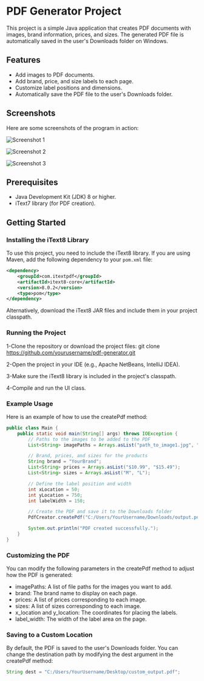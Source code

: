 # PDF Generator Project

This project is a simple Java application that creates PDF documents with images, brand information, prices, and sizes. The generated PDF file is automatically saved in the user's Downloads folder on Windows.

## Features

- Add images to PDF documents.
- Add brand, price, and size labels to each page.
- Customize label positions and dimensions.
- Automatically save the PDF file to the user's Downloads folder.

## Screenshots

Here are some screenshots of the program in action:

![Screenshot 1](./images/screenshot1.png)

![Screenshot 2](./images/screenshot2.png)

![Screenshot 3](./images/screenshot3.png)
  
## Prerequisites

- Java Development Kit (JDK) 8 or higher.
- iText7 library (for PDF creation).

## Getting Started

### Installing the iText8 Library

To use this project, you need to include the iText8 library. If you are using Maven, add the following dependency to your `pom.xml` file:

```xml
<dependency>
    <groupId>com.itextpdf</groupId>
    <artifactId>itext8-core</artifactId>
    <version>8.0.2</version>
    <type>pom</type>
</dependency>
```
Alternatively, download the iText8 JAR files and include them in your project classpath.

### Running the Project

1-Clone the repository or download the project files:
git clone https://github.com/yourusername/pdf-generator.git

2-Open the project in your IDE (e.g., Apache NetBeans, IntelliJ IDEA).

3-Make sure the iText8 library is included in the project's classpath.

4-Compile and run the UI class.

### Example Usage

Here is an example of how to use the createPdf method:
```java
public class Main {
    public static void main(String[] args) throws IOException {
        // Paths to the images to be added to the PDF
        List<String> imagePaths = Arrays.asList("path_to_image1.jpg", "path_to_image2.jpg");

        // Brand, prices, and sizes for the products
        String brand = "YourBrand";
        List<String> prices = Arrays.asList("$10.99", "$15.49");
        List<String> sizes = Arrays.asList("M", "L");

        // Define the label position and width
        int xLocation = 50;
        int yLocation = 750;
        int labelWidth = 150;

        // Create the PDF and save it to the Downloads folder
        PdfCreator.createPdf("C:/Users/YourUsername/Downloads/output.pdf", imagePaths, brand, prices, sizes, xLocation, yLocation, labelWidth);

        System.out.println("PDF created successfully.");
    }
}
```
### Customizing the PDF
You can modify the following parameters in the createPdf method to adjust how the PDF is generated:

- imagePaths: A list of file paths for the images you want to add.
- brand: The brand name to display on each page.
- prices: A list of prices corresponding to each image.
- sizes: A list of sizes corresponding to each image.
- x_location and y_location: The coordinates for placing the labels.
- label_width: The width of the label area on the page.

### Saving to a Custom Location

By default, the PDF is saved to the user's Downloads folder. You can change the destination path by modifying the dest argument in the createPdf method:
```java
String dest = "C:/Users/YourUsername/Desktop/custom_output.pdf";
```



